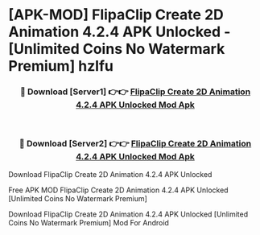 # [APK-MOD] FlipaClip  Create 2D Animation 4.2.4 APK Unlocked - [Unlimited Coins No Watermark Premium] hzlfu



<div align="center">
<h3>🔴 Download [Server1] 👉👉 <a href="https://momento.my/?title=FlipaClip__Create_2D_Animation_4.2.4_APK_Unlocked">FlipaClip  Create 2D Animation 4.2.4 APK Unlocked Mod Apk</a></h3><br>

<h3>🔴 Download [Server2] 👉👉 <a href="https://momento.my/?title=FlipaClip__Create_2D_Animation_4.2.4_APK_Unlocked">FlipaClip  Create 2D Animation 4.2.4 APK Unlocked Mod Apk</a></h3>
</div>



Download FlipaClip  Create 2D Animation 4.2.4 APK Unlocked 

Free APK MOD FlipaClip  Create 2D Animation 4.2.4 APK Unlocked [Unlimited Coins No Watermark Premium]

Download FlipaClip  Create 2D Animation 4.2.4 APK Unlocked [Unlimited Coins No Watermark Premium] Mod For Android
